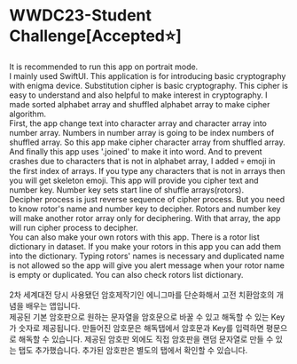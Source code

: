 # WWDC23-Student Challenge[Accepted⭐️]

<Introduction>
It is recommended to run this app on portrait mode.<br/>
I mainly used SwiftUI. 
This application is for introducing basic cryptography with enigma device. Substitution cipher is basic cryptography. This cipher is easy to understand and also helpful to make interest in cryptography. I made sorted alphabet array and shuffled alphabet array to make cipher algorithm.
  <br/>First, the app change text into character array and character array into number array. Numbers in number array is going to be index numbers of shuffled array. So this app make cipher character array from shuffled array. And finally this app uses '.joined' to make it into word. And to prevent crashes due to characters that is not in alphabet array, I added 💀 emoji in the first index of arrays. If you type any characters that is not in arrays then you will get skeleton emoji. This app will provide you cipher text and number key. Number key sets start line of shuffle arrays(rotors).<br/>
Decipher process is just reverse sequence of cipher process. But you need to know rotor's name and number key to decipher. Rotors and number key will make another rotor array only for deciphering.
With that array, the app will run cipher process to decipher.
  <br/>You can also make your own rotors with this app. There is a rotor list dictionary in dataset. If you make your rotors in this app you can add them into the dictionary. Typing rotors' names is necessary and duplicated name is not allowed so the app will give you alert message when your rotor name is empty or duplicated. You can also check rotors list dictionary.
<br/><br/>
2차 세계대전 당시 사용됐던 암호제작기인 에니그마를 단순화해서 고전 치환암호의 개념을 배우는 앱입니다.<br/>
제공된 기본 암호판으로 원하는 문자열을 암호문으로 바꿀 수 있고 해독할 수 있는 Key가 숫자로 제공됩니다. 만들어진 암호문은 해독탭에서 암호문과 Key를 입력하면 평문으로 해독할 수 있습니다. 제공된 암호판 외에도 직접 암호판을 랜덤 문자열로 만들 수 있는 탭도 추가했습니다. 추가된 암호판은 별도의 탭에서 확인할 수 있습니다.<br/>




